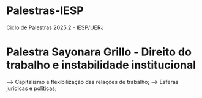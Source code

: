 # Palestras-IESP
Ciclo de Palestras 2025.2 - IESP/UERJ


# Palestra Sayonara Grillo - Direito do trabalho e instabilidade institucional

--> Capitalismo e flexibilização das relações de trabalho;
--> Esferas jurídicas e políticas;





